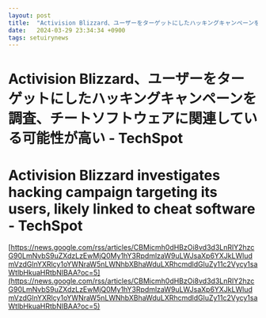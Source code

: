 ```yaml
---
layout: post
title:  "Activision Blizzard、ユーザーをターゲットにしたハッキン​​グキャンペーンを調査、チートソフトウェアに関連している可能性が高い - TechSpot"
date:   2024-03-29 23:34:34 +0900
tags: setuirynews 
---
```


# Activision Blizzard、ユーザーをターゲットにしたハッキン​​グキャンペーンを調査、チートソフトウェアに関連している可能性が高い - TechSpot



# Activision Blizzard investigates hacking campaign targeting its users, likely linked to cheat software - TechSpot

[https://news.google.com/rss/articles/CBMicmh0dHBzOi8vd3d3LnRlY2hzcG90LmNvbS9uZXdzLzEwMjQ0My1hY3RpdmlzaW9uLWJsaXp6YXJkLWludmVzdGlnYXRlcy1oYWNraW5nLWNhbXBhaWduLXRhcmdldGluZy11c2Vycy1saWtlbHkuaHRtbNIBAA?oc=5](https://news.google.com/rss/articles/CBMicmh0dHBzOi8vd3d3LnRlY2hzcG90LmNvbS9uZXdzLzEwMjQ0My1hY3RpdmlzaW9uLWJsaXp6YXJkLWludmVzdGlnYXRlcy1oYWNraW5nLWNhbXBhaWduLXRhcmdldGluZy11c2Vycy1saWtlbHkuaHRtbNIBAA?oc=5)

